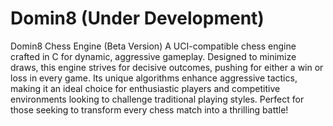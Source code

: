 # Domin8 (Under Development)

Domin8 Chess Engine (Beta Version) A UCI-compatible chess engine crafted in C for dynamic, aggressive gameplay. Designed to minimize draws, this engine strives for decisive outcomes, pushing for either a win or loss in every game. Its unique algorithms enhance aggressive tactics, making it an ideal choice for enthusiastic players and competitive environments looking to challenge traditional playing styles. Perfect for those seeking to transform every chess match into a thrilling battle!
